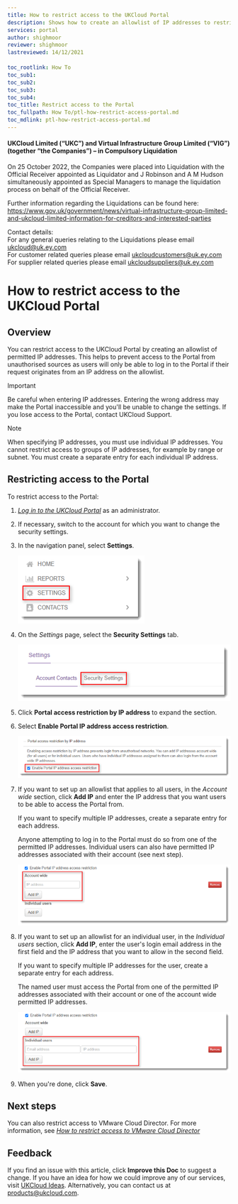 ```yaml
---
title: How to restrict access to the UKCloud Portal
description: Shows how to create an allowlist of IP addresses to restrict access to the UKCloud Portal
services: portal
author: shighmoor
reviewer: shighmoor
lastreviewed: 14/12/2021

toc_rootlink: How To
toc_sub1: 
toc_sub2:
toc_sub3:
toc_sub4:
toc_title: Restrict access to the Portal
toc_fullpath: How To/ptl-how-restrict-access-portal.md
toc_mdlink: ptl-how-restrict-access-portal.md
---
```


#### UKCloud Limited (“UKC”) and Virtual Infrastructure Group Limited (“VIG”) (together “the Companies”) – in Compulsory Liquidation

On 25 October 2022, the Companies were placed into Liquidation with the Official Receiver appointed as Liquidator and J Robinson and A M Hudson simultaneously appointed as Special Managers to manage the liquidation process on behalf of the Official Receiver.

Further information regarding the Liquidations can be found here: <https://www.gov.uk/government/news/virtual-infrastructure-group-limited-and-ukcloud-limited-information-for-creditors-and-interested-parties>

Contact details:<br>
For any general queries relating to the Liquidations please email <ukcloud@uk.ey.com><br>
For customer related queries please email <ukcloudcustomers@uk.ey.com><br>
For supplier related queries please email <ukcloudsuppliers@uk.ey.com>

# How to restrict access to the UKCloud Portal

## Overview

You can restrict access to the UKCloud Portal by creating an allowlist of permitted IP addresses. This helps to prevent access to the Portal from unauthorised sources as users will only be able to log in to the Portal if their request originates from an IP address on the allowlist.

> [!IMPORTANT]
> Be careful when entering IP addresses. Entering the wrong address may make the Portal inaccessible and you'll be unable to change the settings. If you lose access to the Portal, contact UKCloud Support.

> [!NOTE]
> When specifying IP addresses, you must use individual IP addresses. You cannot restrict access to groups of IP addresses, for example by range or subnet. You must create a separate entry for each individual IP address.

## Restricting access to the Portal

To restrict access to the Portal:

1. [*Log in to the UKCloud Portal*](ptl-gs.md#logging-in-to-the-ukcloud-portal) as an administrator.

2. If necessary, switch to the account for which you want to change the security settings.

3. In the navigation panel, select **Settings**.

   ![Settings menu option in the UKCloud Portal](images/ptl-mnu-settings.png)

4. On the *Settings* page, select the **Security Settings** tab.

   ![Security Settings tab of the Settings page](images/ptl-settings-tab-security.png)

5. Click **Portal access restriction by IP address** to expand the section.

6. Select **Enable Portal IP address access restriction**.

   ![Enable Portal IP address access restriction](images/ptl-settings-ip-portal-enable.png)

7. If you want to set up an allowlist that applies to all users, in the *Account wide* section, click **Add IP** and enter the IP address that you want users to be able to access the Portal from.

   If you want to specify multiple IP addresses, create a separate entry for each address.

   Anyone attempting to log in to the Portal must do so from one of the permitted IP addresses. Individual users can also have permitted IP addresses associated with their account (see next step).

   ![Account-wide IP address allowlist security setting for the UKCloud Portal](images/ptl-settings-ip-portal-account.png)

8. If you want to set up an allowlist for an individual user, in the *Individual users* section, click **Add IP**, enter the user's login email address in the first field and the IP address that you want to allow in the second field.

   If you want to specify multiple IP addresses for the user, create a separate entry for each address.

   The named user must access the Portal from one of the permitted IP addresses associated with their account or one of the account wide permitted IP addresses.

   ![Individual user IP address allowlist security setting for the UKCloud Portal](images/ptl-settings-ip-portal-user.png)

9. When you're done, click **Save**.

## Next steps

You can also restrict access to VMware Cloud Director. For more information, see [*How to restrict access to VMware Cloud Director*](ptl-how-restrict-access-vcloud-api.md)

## Feedback

If you find an issue with this article, click **Improve this Doc** to suggest a change. If you have an idea for how we could improve any of our services, visit [UKCloud Ideas](https://ideas.ukcloud.com). Alternatively, you can contact us at <products@ukcloud.com>.
